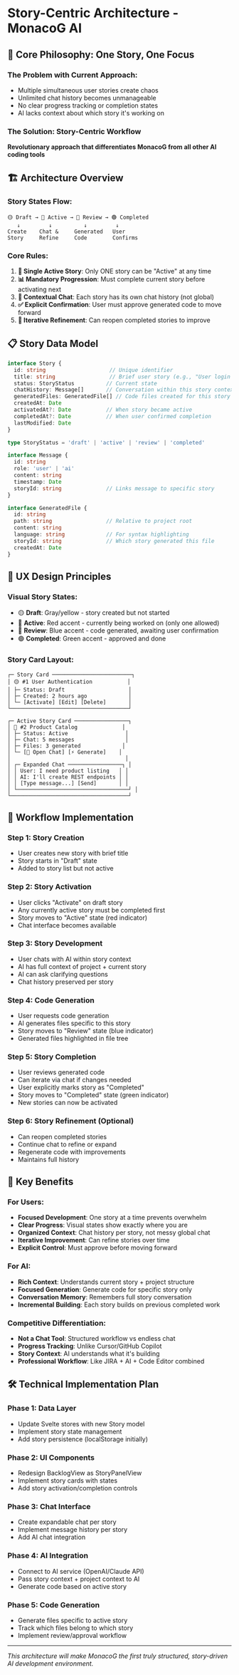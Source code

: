 # Story-Centric Architecture - MonacoG AI

## 🎯 Core Philosophy: One Story, One Focus

### The Problem with Current Approach:
- Multiple simultaneous user stories create chaos
- Unlimited chat history becomes unmanageable  
- No clear progress tracking or completion states
- AI lacks context about which story it's working on

### The Solution: Story-Centric Workflow
**Revolutionary approach that differentiates MonacoG from all other AI coding tools**

## 🏗️ Architecture Overview

### Story States Flow:
```
🟡 Draft → 🔴 Active → 🔵 Review → 🟢 Completed
   ↓         ↓          ↓         ↓
Create    Chat &     Generated   User
Story     Refine     Code        Confirms
```

### Core Rules:
1. **🎯 Single Active Story**: Only ONE story can be "Active" at any time
2. **📊 Mandatory Progression**: Must complete current story before activating next
3. **💬 Contextual Chat**: Each story has its own chat history (not global)
4. **✅ Explicit Confirmation**: User must approve generated code to move forward
5. **🔄 Iterative Refinement**: Can reopen completed stories to improve

## 📋 Story Data Model

```typescript
interface Story {
  id: string                    // Unique identifier
  title: string                 // Brief user story (e.g., "User login functionality")
  status: StoryStatus          // Current state
  chatHistory: Message[]       // Conversation within this story context
  generatedFiles: GeneratedFile[] // Code files created for this story
  createdAt: Date
  activatedAt?: Date           // When story became active
  completedAt?: Date           // When user confirmed completion
  lastModified: Date
}

type StoryStatus = 'draft' | 'active' | 'review' | 'completed'

interface Message {
  id: string
  role: 'user' | 'ai'
  content: string
  timestamp: Date
  storyId: string              // Links message to specific story
}

interface GeneratedFile {
  id: string
  path: string                 // Relative to project root
  content: string
  language: string             // For syntax highlighting
  storyId: string              // Which story generated this file
  createdAt: Date
}
```

## 🎨 UX Design Principles

### Visual Story States:
- 🟡 **Draft**: Gray/yellow - story created but not started
- 🔴 **Active**: Red accent - currently being worked on (only one allowed)
- 🔵 **Review**: Blue accent - code generated, awaiting user confirmation
- 🟢 **Completed**: Green accent - approved and done

### Story Card Layout:
```
┌─ Story Card ─────────────────────────┐
│ 🟡 #1 User Authentication           │
│ ├─ Status: Draft                    │
│ ├─ Created: 2 hours ago             │
│ └─ [Activate] [Edit] [Delete]       │
└─────────────────────────────────────┘

┌─ Active Story Card ─────────────────┐
│ 🔴 #2 Product Catalog              │
│ ├─ Status: Active                  │
│ ├─ Chat: 5 messages                │
│ ├─ Files: 3 generated             │
│ └─ [💬 Open Chat] [⚡ Generate]    │
│                                    │
│ ┌─ Expanded Chat ─────────────────┐ │
│ │ User: I need product listing   │ │
│ │ AI: I'll create REST endpoints │ │
│ │ [Type message...] [Send]       │ │
│ └───────────────────────────────────┘ │
└─────────────────────────────────────┘
```

## 🔄 Workflow Implementation

### Step 1: Story Creation
- User creates new story with brief title
- Story starts in "Draft" state
- Added to story list but not active

### Step 2: Story Activation  
- User clicks "Activate" on draft story
- Any currently active story must be completed first
- Story moves to "Active" state (red indicator)
- Chat interface becomes available

### Step 3: Story Development
- User chats with AI within story context
- AI has full context of project + current story
- AI can ask clarifying questions
- Chat history preserved per story

### Step 4: Code Generation
- User requests code generation
- AI generates files specific to this story
- Story moves to "Review" state (blue indicator)
- Generated files highlighted in file tree

### Step 5: Story Completion
- User reviews generated code
- Can iterate via chat if changes needed
- User explicitly marks story as "Completed"
- Story moves to "Completed" state (green indicator)
- New stories can now be activated

### Step 6: Story Refinement (Optional)
- Can reopen completed stories
- Continue chat to refine or expand
- Regenerate code with improvements
- Maintains full history

## 🎯 Key Benefits

### For Users:
- **Focused Development**: One story at a time prevents overwhelm
- **Clear Progress**: Visual states show exactly where you are  
- **Organized Context**: Chat history per story, not messy global chat
- **Iterative Improvement**: Can refine stories over time
- **Explicit Control**: Must approve before moving forward

### For AI:
- **Rich Context**: Understands current story + project structure
- **Focused Generation**: Generate code for specific story only
- **Conversation Memory**: Remembers full story conversation
- **Incremental Building**: Each story builds on previous completed work

### Competitive Differentiation:
- **Not a Chat Tool**: Structured workflow vs endless chat
- **Progress Tracking**: Unlike Cursor/GitHub Copilot
- **Story Context**: AI understands what it's building
- **Professional Workflow**: Like JIRA + AI + Code Editor combined

## 🛠️ Technical Implementation Plan

### Phase 1: Data Layer
- Update Svelte stores with new Story model
- Implement story state management
- Add story persistence (localStorage initially)

### Phase 2: UI Components
- Redesign BacklogView as StoryPanelView  
- Implement story cards with states
- Add story activation/completion controls

### Phase 3: Chat Interface
- Create expandable chat per story
- Implement message history per story
- Add AI chat integration

### Phase 4: AI Integration
- Connect to AI service (OpenAI/Claude API)
- Pass story context + project context to AI
- Generate code based on active story

### Phase 5: Code Generation
- Generate files specific to active story
- Track which files belong to which story
- Implement review/approval workflow

---

*This architecture will make MonacoG the first truly structured, story-driven AI development environment.*